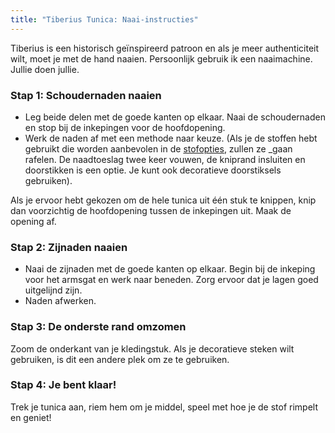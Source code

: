 ```yaml
---
title: "Tiberius Tunica: Naai-instructies"
---
```


<Note>

Tiberius is een historisch geïnspireerd patroon en als je meer authenticiteit wilt, moet je met de hand naaien. Persoonlijk gebruik ik een naaimachine. Jullie doen jullie.

</Note>

### Stap 1: Schoudernaden naaien

- Leg beide delen met de goede kanten op elkaar. Naai de schoudernaden en stop bij de inkepingen voor de hoofdopening.
- Werk de naden af met een methode naar keuze. </em> (Als je de stoffen hebt gebruikt die worden aanbevolen in de [stofopties](/docs/patterns/tiberius/fabric), zullen ze _gaan rafelen. De naadtoeslag twee keer vouwen, de kniprand insluiten en doorstikken is een optie. Je kunt ook decoratieve doorstiksels gebruiken).</li> </ul>

<Note>

Als je ervoor hebt gekozen om de hele tunica uit één stuk te knippen, knip dan voorzichtig de hoofdopening tussen de inkepingen uit. Maak de opening af.

</Note>

### Stap 2: Zijnaden naaien

- Naai de zijnaden met de goede kanten op elkaar. Begin bij de inkeping voor het armsgat en werk naar beneden. Zorg ervoor dat je lagen goed uitgelijnd zijn.
- Naden afwerken.

### Stap 3: De onderste rand omzomen

Zoom de onderkant van je kledingstuk. Als je decoratieve steken wilt gebruiken, is dit een andere plek om ze te gebruiken.

### Stap 4: Je bent klaar!

Trek je tunica aan, riem hem om je middel, speel met hoe je de stof rimpelt en geniet!
